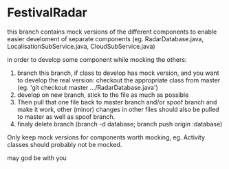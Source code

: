 FestivalRadar
=============
this branch contains mock versions of the different components to enable easier develoment of separate components (eg. RadarDatabase.java, LocalisationSubService.java, CloudSubService.java)

in order to develop some component while mocking the others:

1. branch this branch, if class to develop has mock version, and you want to develop the real version: checkout the appropriate class from master (eg. 'git checkout master .../RadarDatabase.java')
2. develop on new branch, stick to the file as much as possible
3. Then pull that one file back to master branch and/or spoof branch and make it work, other (minor) changes in other files should also be pulled to master as well as spoof branch.
4. finaly delete branch (branch -d database; branch push origin :database)
 
Only keep mock versions for components worth mocking, eg. Activity classes should probably not be mocked.

may god be with you
